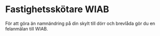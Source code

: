 # Fastighetsskötare WIAB

För att göra än namnändring på din skylt till dörr och brevlåda gör du en felanmälan till WIAB.

